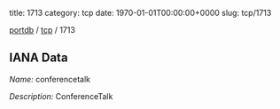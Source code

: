 title: 1713
category: tcp
date: 1970-01-01T00:00:00+0000
slug: tcp/1713

[portdb](/) / [tcp](/category/tcp.html) / 1713


## IANA Data

_Name:_ conferencetalk

_Description:_ ConferenceTalk

